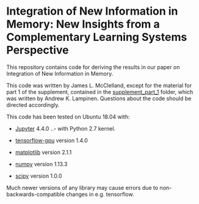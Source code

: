 # Integration of New Information in Memory: New Insights from a Complementary Learning Systems Perspective

This repository contains code for deriving the results in our paper on Integration of New Information in Memory.

This code was written by James L. McClelland, except for the material for part 1 of the supplement, contained in the [supplement_part_1](supplement_part_1/) folder, which was written by Andrew K. Lampinen. Questions about the code should be directed accordingly.

This code has been tested on Ubuntu 18.04 with:

- [Jupyter](https://jupyter.org/) 4.4.0
..- with Python 2.7 kernel.

- [tensorflow-gpu](https://www.tensorflow.org/) version 1.4.0
- [matplotlib](https://matplotlib.org/) version 2.1.1
- [numpy](https://numpy.org/) version 1.13.3
- [scipy](https://scipy.org/) version 1.0.0

Much newer versions of any library may cause errors due to non-backwards-compatible changes in e.g. tensorflow.


